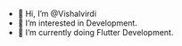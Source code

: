 - 👋 Hi, I’m @Vishalvirdi
- 👀 I’m interested in Development.
- 🌱 I’m currently doing Flutter Development.


<!---
Vishalvirdi/Vishalvirdi is a ✨ special ✨ repository because its `README.md` (this file) appears on your GitHub profile.
You can click the Preview link to take a look at your changes.
--->
